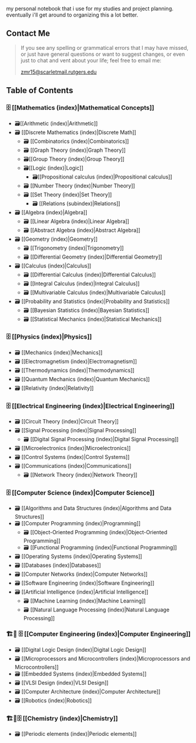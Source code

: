 my personal notebook that i use for my studies and project planning. eventually i'll get around to organizing this a lot better. 

## Contact Me

> If you see any spelling or grammatical errors that I may have missed, or just have general questions or want to suggest changes, or even just to chat and vent about your life; feel free to email me:
> 
> zmr15@scarletmail.rutgers.edu

## Table of Contents

### 🗄 [[Mathematics (index)|Mathematical Concepts]]

- 🗃[[Arithmetic (index)|Arithmetic]]
- 🗃 [[Discrete Mathematics (index)|Discrete Math]]
    - 🗃 [[Combinatorics (index)|Combinatorics]]
    - 🗃 [[Graph Theory (index)|Graph Theory]]
    - 🗃[[Group Theory (index)|Group Theory]]
    - 🗃[[Logic (index)|Logic]]
		- 🗃[[Propositional calculus (index)|Propositional calculus]]
    - 🗃 [[Number Theory (index)|Number Theory]]
    - 🗃 [[Set Theory (index)|Set Theory]]
	    - 🗃 [[Relations (subindex)|Relations]]
- 🗃 [[Algebra (index)|Algebra]]
    - 🗃 [[Linear Algebra (index)|Linear Algebra]]
    - 🗃 [[Abstract Algebra (index)|Abstract Algebra]]
- 🗃 [[Geometry (index)|Geometry]]
    - 🗃 [[Trigonometry (index)|Trigonometry]]
    - 🗃 [[Differential Geometry (index)|Differential Geometry]]
- 🗃 [[Calculus (index)|Calculus]]
    - 🗃 [[Differential Calculus (index)|Differential Calculus]]
    - 🗃 [[Integral Calculus (index)|Integral Calculus]]
    - 🗃 [[Multivariable Calculus (index)|Multivariable Calculus]]
- 🗃 [[Probability and Statistics (index)|Probability and Statistics]]
    - 🗃 [[Bayesian Statistics (index)|Bayesian Statistics]]
    - 🗃 [[Statistical Mechanics (index)|Statistical Mechanics]]

### 🗄 [[Physics (index)|Physics]]

- 🗃 [[Mechanics (index)|Mechanics]]
- 🗃 [[Electromagnetism (index)|Electromagnetism]]
- 🗃 [[Thermodynamics (index)|Thermodynamics]]
- 🗃 [[Quantum Mechanics (index)|Quantum Mechanics]]
- 🗃 [[Relativity (index)|Relativity]]

### 🗄 [[Electrical Engineering (index)|Electrical Engineering]]

- 🗃 [[Circuit Theory (index)|Circuit Theory]]
- 🗃 [[Signal Processing (index)|Signal Processing]]
    - 🗃 [[Digital Signal Processing (index)|Digital Signal Processing]]
- 🗃 [[Microelectronics (index)|Microelectronics]]
- 🗃 [[Control Systems (index)|Control Systems]]
- 🗃 [[Communications (index)|Communications]]
    - 🗃 [[Network Theory (index)|Network Theory]]

### 🗄 [[Computer Science (index)|Computer Science]]

- 🗃 [[Algorithms and Data Structures (index)|Algorithms and Data Structures]]
- 🗃 [[Computer Programming (index)|Programming]]
    - 🗃 [[Object-Oriented Programming (index)|Object-Oriented Programming]]
    - 🗃 [[Functional Programming (index)|Functional Programming]]
- 🗃 [[Operating Systems (index)|Operating Systems]]
- 🗃 [[Databases (index)|Databases]]
- 🗃 [[Computer Networks (index)|Computer Networks]]
- 🗃 [[Software Engineering (index)|Software Engineering]]
- 🗃 [[Artificial Intelligence (index)|Artificial Intelligence]]
    - 🗃 [[Machine Learning (index)|Machine Learning]]
    - 🗃 [[Natural Language Processing (index)|Natural Language Processing]]

### 🏗🚧 🗄 [[Computer Engineering (index)|Computer Engineering]]

- 🗃 [[Digital Logic Design (index)|Digital Logic Design]]
- 🗃 [[Microprocessors and Microcontrollers (index)|Microprocessors and Microcontrollers]]
- 🗃 [[Embedded Systems (index)|Embedded Systems]]
- 🗃 [[VLSI Design (index)|VLSI Design]]
- 🗃 [[Computer Architecture (index)|Computer Architecture]]
- 🗃 [[Robotics (index)|Robotics]]

### 🏗🚧🗄 [[Chemistry (index)|Chemistry]] 

- 🗃 [[Periodic elements (index)|Periodic elements]]